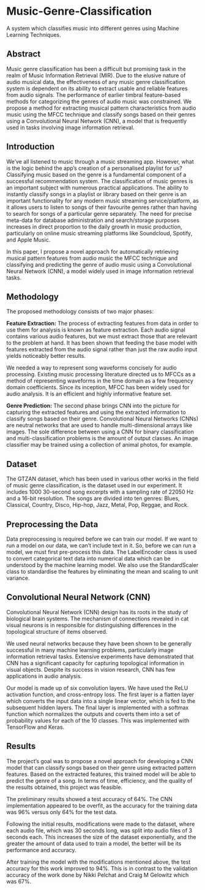 # Music-Genre-Classification
A system which classifies music into different genres using Machine Learning Techniques.

## Abstract
Music genre classification has been a difficult but promising task in the realm of Music Information Retrieval (MIR). Due to the elusive nature of audio musical data, the
effectiveness of any music genre classification system is dependent on its ability to extract usable and reliable features from audio signals. The performance of earlier timbral
feature-based methods for categorizing the genres of audio music was constrained. We
propose a method for extracting musical pattern characteristics from audio music using
the MFCC technique and classify songs based on their genres using a Convolutional
Neural Network (CNN), a model that is frequently used in tasks involving image information retrieval.

## Introduction
We’ve all listened to music through a music streaming app. However, what is the
logic behind the app’s creation of a personalised playlist for us? Classifying music
based on the genre is a fundamental component of a successful recommendation system. The classification of music genres is an important subject with numerous practical
applications. The ability to instantly classify songs in a playlist or library based on
their genre is an important functionality for any modern music streaming service/platform, as it allows users to listen to songs of their favourite genres rather than having
to search for songs of a particular genre separately. The need for precise meta-data for
database administration and search/storage purposes increases in direct proportion to
the daily growth in music production, particularly on online music streaming platforms
like Soundcloud, Spotify, and Apple Music.

In this paper, I propose a novel approach for automatically retrieving musical pattern
features from audio music the MFCC technique and classifying and predicting the genre
of audio music using a Convolutional Neural Network (CNN), a model widely used in
image information retrieval tasks.

## Methodology
The proposed methodology consists of two major phases:
    
**Feature Extraction:** The process of extracting features from data in order to use them for analysis is known as feature extraction. Each audio signal contains various audio features, but we must extract those that are relevant to the problem at hand. It has been shown that feeding the base model with features extracted from the audio signal rather than just the raw audio input yields noticeably better results.

We needed a way to represent song waveforms concisely for audio processing.
Existing music processing literature directed us to MFCCs as a method of representing waveforms in the time domain as a few frequency domain coefficients.
Since its inception, MFCC has been widely used for audio analysis. It is an efficient and highly informative feature set.

**Genre Prediction:** The second phase brings CNN into the picture for capturing
the extracted features and using the extracted information to classify songs based
on their genre.
Convolutional Neural Networks (CNNs) are neutral networks that are used to
handle multi-dimensional arrays like images. The sole difference between using
a CNN for binary classification and multi-classification problems is the amount
of output classes. An image classifier may be trained using a collection of animal
photos, for example.

## Dataset
The GTZAN dataset, which has been used in various other works in the field of music
genre classification, is the dataset used in our experiment. It includes 1000 30-second
song excerpts with a sampling rate of 22050 Hz and a 16-bit resolution. The songs are
divided into ten genres: Blues, Classical, Country, Disco, Hip-hop, Jazz, Metal, Pop,
Reggae, and Rock.

## Preprocessing the Data
Data preprocessing is required before we can train our model. If we want to run a model
on our data, we can’t include text in it. So, before we can run a model, we must first
pre-process this data. The LabelEncoder class is used to convert categorical text data
into numerical data which can be understood by the machine learning model. We also
use the StandardScaler class to standardise the features by eliminating the mean and
scaling to unit variance.

## Convolutional Neural Network (CNN)
Convolutional Neural Network (CNN) design has its roots in the study of biological brain
systems. The mechanism of connections revealed in cat visual neurons is in responsible
for distinguishing differences in the topological structure of items observed.

We used neural networks because they have been shown to be generally successful in
many machine learning problems, particularly image information retrieval tasks. Extensive experiments have demonstrated that CNN has a significant capacity for capturing
topological information in visual objects. Despite its success in vision research, CNN
has few applications in audio analysis.

Our model is made up of six convolution layers. We have used the ReLU activation
function, and cross-entropy loss. The first layer is a flatten layer which converts the
input data into a single linear vector, which is fed to the subsequent hidden layers. The
final layer is implemented with a softmax function which normalizes the outputs and
coverts them into a set of probability values for each of the 10 classes. This was implemented with TensorFlow and Keras.

## Results
The project’s goal was to propose a novel approach for developing a CNN model that
can classify songs based on their genre using extracted pattern features. Based on the
extracted features, this trained model will be able to predict the genre of a song. In terms
of time, efficiency, and the quality of the results obtained, this project was feasible.

The preliminary results showed a test accuracy of 64%. The CNN implementation
appeared to be overfit, as the accuracy for the training data was 96% versus only 64%
for the test data.

Following the initial results, modifications were made to the dataset, where each audio
file, which was 30 seconds long, was split into audio files of 3 seconds each. This
increases the size of the dataset exponentially, and the greater the amount of data used
to train a model, the better will be its performance and accuracy.

After training the model with the modifications mentioned above, the test accuracy for
this work improved to 94%. This is in contrast to the validation accuracy of the work
done by Nikki Pelchat and Craig M Gelowitz which was 67%.
